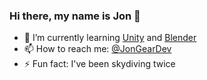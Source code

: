 ### Hi there, my name is Jon 👋

- 🌱 I’m currently learning [Unity](https://unity.com/) and [Blender](https://www.blender.org/)
- 📫 How to reach me: [@JonGearDev](https://twitter.com/JonGearDev)
- ⚡ Fun fact: I've been skydiving twice
